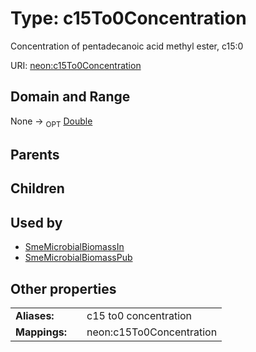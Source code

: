 
# Type: c15To0Concentration


Concentration of pentadecanoic acid methyl ester, c15:0

URI: [neon:c15To0Concentration](https://data.neonscience.org/c15To0Concentration)


## Domain and Range

None ->  <sub>OPT</sub> [Double](types/Double.md)

## Parents


## Children


## Used by

 * [SmeMicrobialBiomassIn](SmeMicrobialBiomassIn.md)
 * [SmeMicrobialBiomassPub](SmeMicrobialBiomassPub.md)

## Other properties

|  |  |  |
| --- | --- | --- |
| **Aliases:** | | c15 to0 concentration |
| **Mappings:** | | neon:c15To0Concentration |

